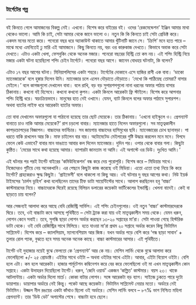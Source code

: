 ### টার্গেটের গল্প

---

বই কিনতে গেলে আমাজনের বিকল্প নেই। এখনো। বিশেষ করে বাইরের বই। ওদের ‘রেকমেন্ডেশন’ ইঞ্জিন আমার মাথা থেকেও ভালো। আমি কি চাই, সেটা আমার থেকে জানে ভালো ও। নতুন কি কি কিনতে চাই সেটা প্রেডিক্ট করে। একদম মনের মতো করে। পনেরো বছর ধরে অ্যাকাউন্ট থাকাতে আমার খুঁটিনাটি জানে সে। ‘ক্রিপি’ মনে হতে পারে – মাঝে মধ্যে এমনিতেই ঢু মারি এই আমাজনে। কিছু কিনতে নয়, বরং ওর কারুকাজ দেখতে। কিভাবে অবাক করে সেটা দেখতে। এটাও একটা খেলা, ফেসবুকিং থেকে অনেক মজার। পনেরো বছরের হিস্ট্রি তো কম নয়। এই শপিং হিস্ট্রি নিয়ে মজার একটা ঘটনা হয়েছিলো শপিং চেইন টার্গেটে। পনেরো বছর আগে। জানেন বোধহয় ঘটনাটা, কি বলেন?

এটাও ১৭ বছর আগের ঘটনা। মিনিয়াপলিসের একটা শহরে। টার্গেটের দোকানে এসে হাজির রাগী এক বাবা। ‘ডাকো ম্যানেজারকে’ বলে হুঙ্কার দিলেন উনি। ম্যানেজার চলে এলেন দৌড়াতে দৌড়াতে। ‘দেখো কি পাঠিয়েছ তোমরা? বাসার মেইলে।’ বলে কাগজগুলো দেখালেন বাবা। বলে রাখি, বড় বড় সুপারশপগুলো নানা ধরনের অফার পাঠায় বাসার ঠিকানায়। কখনো বই হিসেবে। কখনো কখনো কুপন। একটা কিনলে আরেকটা ফ্রি স্টাইলে। বিশেষ করে আপনার শপিং হিস্ট্রি ধরে। স্বয়ংক্রিয়ভাবে। মানুষের হাত নেই ওখানে। যেমন, ব্যাট কিনলে বলের অফার পাঠাবে সুপারশপ। অথবা ব্যাটের লাইফ ধরে আরেকটা ব্যাটের অফার।

তো বাবা দেখালেন অফারগুলো যা পাঠানো হয়েছে তার ছোট মেয়েকে। তার ঠিকানায়। ‘এখনো হাইস্কুলে ও। প্রেগন্যান্ট বানাতে চাও নাকি আমার মেয়েকে?’ রাগ চড়লো বাবার। ম্যানেজার হাতে নিলেন অফারগুলো। সব মাতৃত্বকালীন কাপড়চোপড়ের বিজ্ঞাপন। বাচ্চাদের ফার্নিচার। সব জায়গায় বাচ্চাদের হাসিমুখের ছবি। ম্যানেজারের চোখ ছানাবড়া। পা ধরতে বাকি রাখলেন আর কি। মাফ চাইলেন বার বার। অটোমেটেড মেইলারের গুষ্টি উদ্ধার করলেন মনে মনে। বিপদে ফেলে কেউ এভাবে? বাবার মান ভাঙাতে আবার কল দিলেন ম্যানেজার। দুদিন পর। ওপার থেকে বাবার গলা। কিছুটা কুন্ঠিত। ‘মেয়ের সাথে কথা হয়েছে আমার। ব্যাপারটা জানতাম না আমি। এই অগাস্টে ওর ডিউ। দুঃখিত আমি।’

এই ঘটনার পর পরই টার্গেট বাইরের ‘কমিউনিকেশন’ বন্ধ করে দেয় পুরোপুরি। বিশেষ করে – মিডিয়ার সাথে। নিজেদেরও গুটিয়ে নেয় অনেকখানি। এর পেছনে কিছুটা কাজ করেছে ওই মিডিয়া। এতো এতো তথ্য নিয়ে কি করে টার্গেট? গ্রাহকেরাও ক্ষুদ্ধ কিছুটা। ‘প্রাইভেসী’ বলে থাকলো না কিছু আর। ওই ঘটনার দু বছর আগের কথা। নিউ ইয়র্ক টাইমসের ‘চার্লস ডুহিগ’ কথা বলেছিলেন তাদের চীফ ডাটা সায়েন্টিস্টের সাথে। আলাপ করছিলেন হবু ‘বাচ্চা’ কাস্টমারদের নিয়ে। বাচ্চাদেরকে ঘিরেই রয়েছে বিলিয়ন ডলারের কয়েকটা ভার্টিকেলের ইন্ডাস্ট্রি। খেলনা বাদেই। কেই বা ছাড়তে চায় বলেন?

আর সেজন্যই আলাদা করে আছে বেবি রেজিস্ট্রি সার্ভিস। এই শপিং চেইনগুলোর। ওই নতুন ‘বাচ্চা’ কাস্টমারদেরকে ঘিরে। তবে, ওই বাচ্চাটা কবে আসছে পৃথিবীতে – সেটা ট্র্যাক করা যায় ওই মাতৃত্বকালীন সময় থেকে। যেমন ধরুন, লোশন কেনে সবাই। তবে, সুগন্ধি ছাড়া লোশন অর্ডার করছেন ১৩-২০ সপ্তাহের মা’রা। সেটা পাওয়া গেছে হিস্টরিক ডাটা থেকে। ওই বেবি রেজিস্ট্রির সাথে মিলিয়ে। হতে যাওয়া মা’রা প্রথম ২০ সপ্তাহে অর্ডার করেন কিছু ভিটামিন সাপ্লিমেন্ট। বিশেষ করে – ক্যালসিয়াম, ম্যাগনেশিয়াম আর জিঙ্ক। যখন অর্ডার পড়ে বেশি করে ‘গন্ধ ছাড়া সাবান’ + তুলার রোল প্যাক, বুঝতে হবে সময় অনেক অনেক কাছে। বাচ্চা কাস্টমারের আসার। এই পৃথিবীতে।

টার্গেট ওই দুহাজার নয়েই বুঝে ফেলতো কে ‘প্রেগন্যান্ট’ আর কে নয়। মেশিন লার্নিং থেকে বুঝে আলাদা করে ফেলেছিলো +/- ২৫ প্রোডাক্ট। এইটার সাথে ওইটা – অথবা ওইটার সাথে এইটা। আবার, এইটা বিয়োগ ওইটা। বেশি হলে এটা। কম হলে আরেকটা। হাজার পার্মুটেশন কম্বিনেশন করে বের করে ফেলেছিলো ওই মা এখন মাতৃত্বকালীন কোন সপ্তাহে। একটা উদাহরন দিয়েছিলো টার্গেট। ধরুন, ‘জেনি ওয়ার্ড’ একজন ‘কল্পিত’ কাস্টমার। বয়স ২৩। থাকে আটলান্টায়। একটা অর্ডার দিলো মার্চে। কোকা বাটার লোশন। সঙ্গে আরেকটা বড় ব্যাগ। সাইজে ঢুকতে পারে দুটো ডায়াপার। ডায়াপার অর্ডারে নেই কিন্তু। পকেট আছে কয়েকটা। ভিটামিন সাপ্লিমেন্ট নেয়ার মতো। অর্ডারে নেই ভিটামিন। উজ্জল নীল রঙয়ের একটা কাঁথাও ছিলো ওই অর্ডারে। মেশিন লার্নিং বলবে – ৮৭% ভাগ নিশ্চিত মহিলা প্রেগন্যান্ট। তার ‘ডিউ ডেট’ অগাস্টের শেষে। বাচ্চাটা হবে ছেলে।

